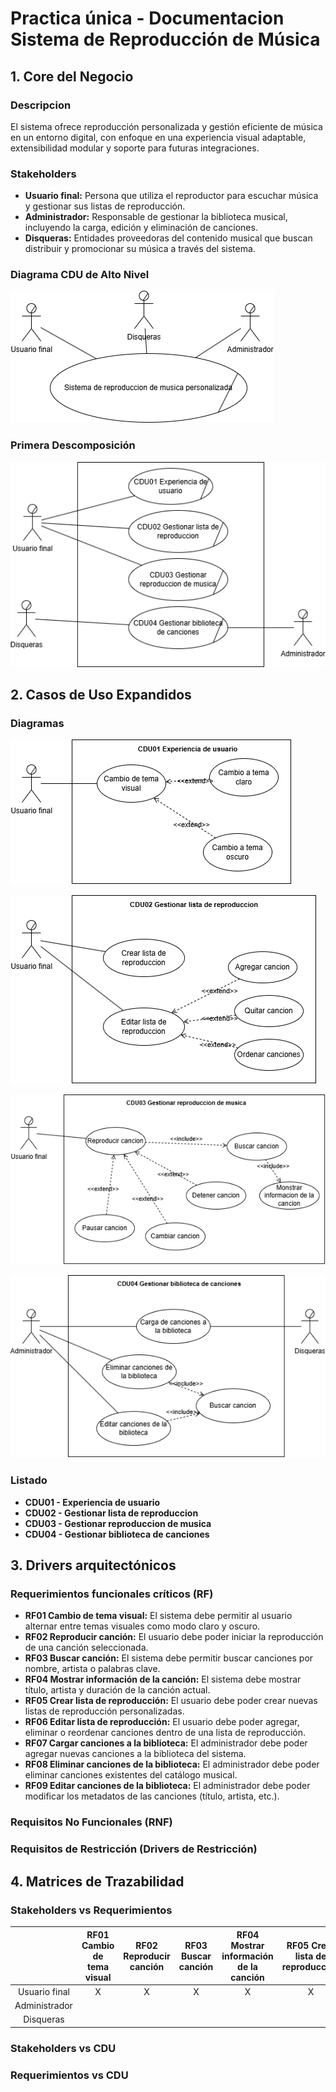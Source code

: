 # Practica única - Documentacion Sistema de Reproducción de Música
## 1. Core del Negocio
### Descripcion
El sistema ofrece reproducción personalizada y gestión eficiente de música en un entorno digital, con enfoque en una experiencia visual adaptable, extensibilidad modular y soporte para futuras integraciones.

### Stakeholders
- **Usuario final:** Persona que utiliza el reproductor para escuchar música y gestionar sus listas de reproducción.
- **Administrador:** Responsable de gestionar la biblioteca musical, incluyendo la carga, edición y eliminación de canciones.
- **Disqueras:** Entidades proveedoras del contenido musical que buscan distribuir y promocionar su música a través del sistema.

### Diagrama CDU de Alto Nivel
![CDU_alto_nivel](./assets/cdu/CDU-alto-nivel.png)

### Primera Descomposición
![primera_descomposicion](./assets/cdu/primera-descomposicion.png)

## 2. Casos de Uso Expandidos
### Diagramas
![cdu01](./assets/cdu/cdu01.png)

![cdu02](./assets/cdu/cdu02.png)

![cdu03](./assets/cdu/cdu03.png)

![cdu04](./assets/cdu/cdu04.png)

### Listado
- **CDU01 - Experiencia de usuario**
- **CDU02 - Gestionar lista de reproduccion** 
- **CDU03 - Gestionar reproduccion de musica**
- **CDU04 - Gestionar biblioteca de canciones**

## 3. Drivers arquitectónicos
### Requerimientos funcionales críticos (RF)

- **RF01 Cambio de tema visual:** El sistema debe permitir al usuario alternar entre temas visuales como modo claro y oscuro.
- **RF02 Reproducir canción:** El usuario debe poder iniciar la reproducción de una canción seleccionada.
- **RF03 Buscar canción:** El sistema debe permitir buscar canciones por nombre, artista o palabras clave.
- **RF04 Mostrar información de la canción:** El sistema debe mostrar título, artista y duración de la canción actual.
- **RF05 Crear lista de reproducción:** El usuario debe poder crear nuevas listas de reproducción personalizadas.
- **RF06 Editar lista de reproducción:** El usuario debe poder agregar, eliminar o reordenar canciones dentro de una lista de reproducción.
- **RF07 Cargar canciones a la biblioteca:** El administrador debe poder agregar nuevas canciones a la biblioteca del sistema.
- **RF08 Eliminar canciones de la biblioteca:** El administrador debe poder eliminar canciones existentes del catálogo musical.
- **RF09 Editar canciones de la biblioteca:** El administrador debe poder modificar los metadatos de las canciones (título, artista, etc.).

### Requisitos No Funcionales (RNF)

### Requisitos de Restricción (Drivers de Restricción)

## 4. Matrices de Trazabilidad
### Stakeholders vs Requerimientos
|		|	RF01 Cambio de tema visual	|	RF02 Reproducir canción	|	RF03 Buscar canción	|	RF04 Mostrar información de la canción	|	RF05 Crear lista de reproducción	|	RF06 Editar lista de reproducción	|	RF07 Cargar canciones a la biblioteca	|	RF08 Eliminar canciones de la biblioteca	|	RF09 Editar canciones de la biblioteca	|
|:-------------:|:-----:|:-----:|:-----:|:-----:|:-----:|:-----:|:-----:|:-----:|:-----:|
| Usuario final	|	X	|	X	|	X	|	X	|	X	|	X	|		|		|		|
| Administrador	|		|		|		|		|		|		|	X	|	X	|	X	|
| Disqueras     |		|		|		|		|		|		|	X	|		|		|

### Stakeholders vs CDU

### Requerimientos vs CDU